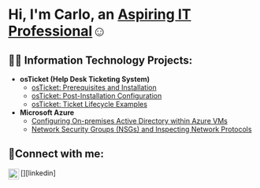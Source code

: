 <h1>Hi, I'm Carlo, an <a href="https://linkedin.com/in/carlo-caccioppo-b18842355">Aspiring IT Professional</a>☺</h1>

<h2>👨‍💻 Information Technology Projects:</h2>

- <b>osTicket (Help Desk Ticketing System)</b>
  - [osTicket: Prerequisites and Installation](https://github.com/ccaccioppo/osticket-prereqs)
  - [osTicket: Post-Installation Configuration](https://github.com/ccaccioppo/post-install-config)
  - [osTicket: Ticket Lifecycle Examples](https://github.com/ccaccioppo/ticket-lifecycle)
- <b>Microsoft Azure</b>
  - [Configuring On-premises Active Directory within Azure VMs](https://github.com/ccaccioppo/configure-ad)
  - [Network Security Groups (NSGs) and Inspecting Network Protocols](https://github.com/ccaccioppo/azure-network-protocols)

<h2>🤳Connect with me:</h2>
[<img align="left" alt="Josh | LinkedIn" width="22px" src="https://cdn.jsdelivr.net/npm/simple-icons@v3/icons/linkedin.svg" />][linkedin]

[linkedin]: https://linkedin.com/in/carlo-caccioppo-b18842355
